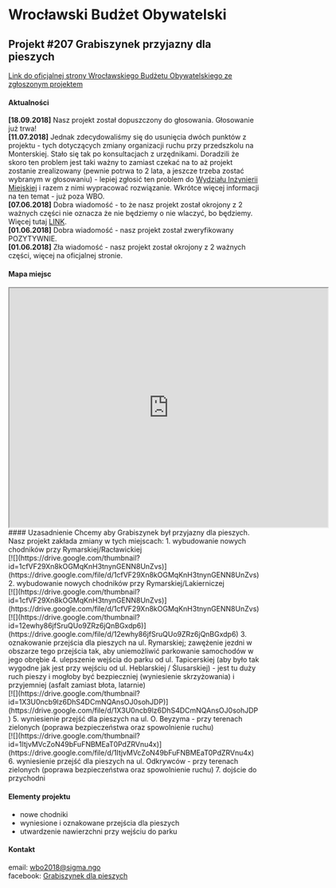 #  Wrocławski Budżet Obywatelski
## Projekt #207 Grabiszynek przyjazny dla pieszych
[Link do oficjalnej strony Wrocławskiego Budżetu Obywatelskiego ze zgłoszonym projektem](https://www.wroclaw.pl/budzet-obywatelski-wroclaw/wbo2016/projekty-2018/projekt,id,207)
#### Aktualności
**[18.09.2018]** Nasz projekt został dopuszczony do głosowania. Głosowanie już trwa!<br>
**[11.07.2018]** Jednak zdecydowaliśmy się do usunięcia dwóch punktów z projektu - tych dotyczących zmiany organizacji ruchu przy przedszkolu na Monterskiej. Stało się tak po konsultacjach z urzędnikami. Doradzili że skoro ten  problem jest taki ważny to zamiast czekać na to aż projekt zostanie zrealizowany (pewnie potrwa to 2 lata, a jeszcze trzeba zostać wybranym w głosowaniu) - lepiej zgłosić ten problem do [Wydziału Inżynierii Miejskiej](http://bip.um.wroc.pl/artykul/223/3218/wydzial-inzynierii-miejskiej) i razem z nimi wypracować rozwiązanie. Wkrótce więcej informacji na ten temat - już poza WBO.<br>
**[07.06.2018]** Dobra wiadomość - to że nasz projekt został okrojony z 2 ważnych części nie oznacza że nie będziemy o nie wlaczyć, bo będziemy. Więcej tutaj [LINK](https://www.facebook.com/GrabiszynekDlaPieszych/posts/2061995804060603).<br>
**[01.06.2018]** Dobra wiadomość - nasz projekt został zweryfikowany POZYTYWNIE.<br>
**[01.06.2018]** Zła wiadomość - nasz projekt został okrojony z 2 ważnych części, więcej na oficjalnej stronie.
#### Mapa miejsc
<iframe src="https://www.google.com/maps/d/embed?mid=1xKtdm5BimZnAvOnOFsTrP7l_dH-no7A7&hl=pl" width="640" height="480"></iframe>
#### Uzasadnienie
Chcemy aby Grabiszynek był przyjazny dla pieszych. Nasz projekt zakłada zmiany w tych miejscach:
1. wybudowanie nowych chodników przy Rymarskiej/Racławickiej
<br>[![](https://drive.google.com/thumbnail?id=1cfVF29Xn8kOGMqKnH3tnynGENN8UnZvs)](https://drive.google.com/file/d/1cfVF29Xn8kOGMqKnH3tnynGENN8UnZvs)
2. wybudowanie nowych chodników przy Rymarskiej/Lakierniczej
<br>[![](https://drive.google.com/thumbnail?id=1cfVF29Xn8kOGMqKnH3tnynGENN8UnZvs)](https://drive.google.com/file/d/1cfVF29Xn8kOGMqKnH3tnynGENN8UnZvs)
<br>[![](https://drive.google.com/thumbnail?id=12ewhy86jfSruQUo9ZRz6jQnBGxdp6)](https://drive.google.com/file/d/12ewhy86jfSruQUo9ZRz6jQnBGxdp6)
3. oznakowanie przejścia dla pieszych na ul. Rymarskiej; zawężenie jezdni w obszarze tego przejścia tak, aby uniemożliwić parkowanie samochodów w jego obrębie
4. ulepszenie wejścia do parku od ul. Tapicerskiej (aby było tak wygodne jak jest przy wejściu od ul. Heblarskiej / Ślusarskiej) - jest tu duży ruch pieszy i mogłoby być bezpieczniej (wyniesienie skrzyżowania) i przyjemniej (asfalt zamiast błota, latarnie)
<br>[![](https://drive.google.com/thumbnail?id=1X3U0ncb9lz6DhS4DCmNQAnsOJ0sohJDP)](https://drive.google.com/file/d/1X3U0ncb9lz6DhS4DCmNQAnsOJ0sohJDP)
5. wyniesienie przejść dla pieszych na ul. O. Beyzyma - przy terenach zielonych (poprawa bezpieczeństwa oraz spowolnienie ruchu)
<br>[![](https://drive.google.com/thumbnail?id=1ItjvMVcZoN49bFuFNBMEaT0PdZRVnu4x)](https://drive.google.com/file/d/1ItjvMVcZoN49bFuFNBMEaT0PdZRVnu4x)
6. wyniesienie przejść dla pieszych na ul. Odkrywców - przy terenach zielonych (poprawa bezpieczeństwa oraz spowolnienie ruchu)
7. dojście do przychodni

#### Elementy projektu
* nowe chodniki
* wyniesione i oznakowane przejścia dla pieszych
* utwardzenie nawierzchni przy wejściu do parku

#### Kontakt
email: <wbo2018@sigma.ngo><br>
facebook: [Grabiszynek dla pieszych](https://www.facebook.com/GrabiszynekDlaPieszych)
